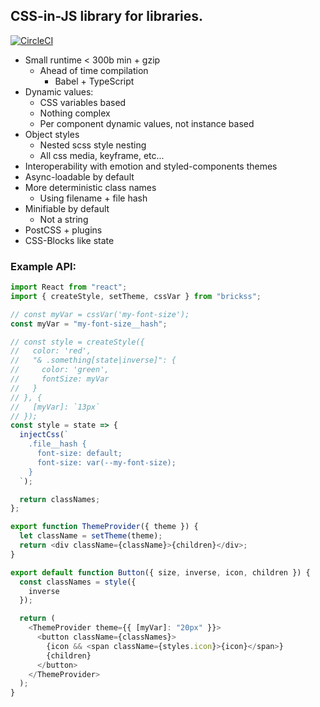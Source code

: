 ## CSS-in-JS library for libraries.

[![CircleCI](https://circleci.com/gh/brickss-css/brickss.svg?style=svg)](https://circleci.com/gh/brickss-css/brickss)

- Small runtime < 300b min + gzip
  - Ahead of time compilation
    - Babel + TypeScript
- Dynamic values:
  - CSS variables based
  - Nothing complex
  - Per component dynamic values, not instance based
- Object styles
  - Nested scss style nesting
  - All css media, keyframe, etc...
- Interoperability with emotion and styled-components themes
- Async-loadable by default
- More deterministic class names
  - Using filename + file hash
- Minifiable by default
  - Not a string
- PostCSS + plugins
- CSS-Blocks like state

### Example API:

```javascript
import React from "react";
import { createStyle, setTheme, cssVar } from "brickss";

// const myVar = cssVar('my-font-size');
const myVar = "my-font-size__hash";

// const style = createStyle({
//   color: 'red',
//   "& .something[state|inverse]": {
//     color: 'green',
//     fontSize: myVar
//   }
// }, {
//   [myVar]: `13px`
// });
const style = state => {
  injectCss(`
    .file__hash {
      font-size: default;
      font-size: var(--my-font-size);
    }
  `);

  return classNames;
};

export function ThemeProvider({ theme }) {
  let className = setTheme(theme);
  return <div className={className}>{children}</div>;
}

export default function Button({ size, inverse, icon, children }) {
  const classNames = style({
    inverse
  });

  return (
    <ThemeProvider theme={{ [myVar]: "20px" }}>
      <button className={classNames}>
        {icon && <span className={styles.icon}>{icon}</span>}
        {children}
      </button>
    </ThemeProvider>
  );
}
```
